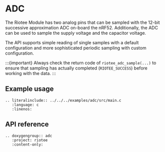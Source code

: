 # ADC


The Riotee Module has two analog pins that can be sampled with the 12-bit successive approximation ADC on-board the nRF52.
Additionally, the ADC can be used to sample the supply voltage and the capacitor voltage.

The API supports simple reading of single samples with a default configuration and more sophisticated periodic sampling with custom configuration.

:::{important}
Always check the return code of `riotee_adc_sample(...)` to ensure that sampling has actually completed (`RIOTEE_SUCCESS`) before working with the data.
:::

## Example usage

```{eval-rst}
.. literalinclude:: ../../../examples/adc/src/main.c
   :language: c
   :linenos:
```

## API reference

```{eval-rst}
.. doxygengroup:: adc
   :project: riotee
   :content-only:
```